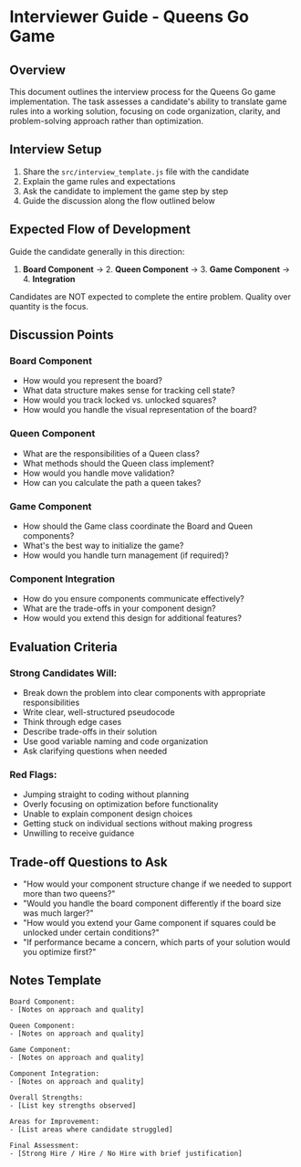 # Interviewer Guide - Queens Go Game

## Overview

This document outlines the interview process for the Queens Go game implementation. The task assesses a candidate's ability to translate game rules into a working solution, focusing on code organization, clarity, and problem-solving approach rather than optimization.

## Interview Setup

1. Share the `src/interview_template.js` file with the candidate
2. Explain the game rules and expectations
3. Ask the candidate to implement the game step by step
4. Guide the discussion along the flow outlined below

## Expected Flow of Development

Guide the candidate generally in this direction:

1. **Board Component** → 2. **Queen Component** → 3. **Game Component** → 4. **Integration**

Candidates are NOT expected to complete the entire problem. Quality over quantity is the focus.

## Discussion Points

### Board Component
- How would you represent the board?
- What data structure makes sense for tracking cell state?
- How would you track locked vs. unlocked squares?
- How would you handle the visual representation of the board?

### Queen Component
- What are the responsibilities of a Queen class?
- What methods should the Queen class implement?
- How would you handle move validation?
- How can you calculate the path a queen takes?

### Game Component
- How should the Game class coordinate the Board and Queen components?
- What's the best way to initialize the game?
- How would you handle turn management (if required)?

### Component Integration
- How do you ensure components communicate effectively?
- What are the trade-offs in your component design?
- How would you extend this design for additional features?

## Evaluation Criteria

### Strong Candidates Will:
- Break down the problem into clear components with appropriate responsibilities
- Write clear, well-structured pseudocode
- Think through edge cases
- Describe trade-offs in their solution
- Use good variable naming and code organization
- Ask clarifying questions when needed

### Red Flags:
- Jumping straight to coding without planning
- Overly focusing on optimization before functionality
- Unable to explain component design choices
- Getting stuck on individual sections without making progress
- Unwilling to receive guidance

## Trade-off Questions to Ask

- "How would your component structure change if we needed to support more than two queens?"
- "Would you handle the board component differently if the board size was much larger?"
- "How would you extend your Game component if squares could be unlocked under certain conditions?"
- "If performance became a concern, which parts of your solution would you optimize first?"

## Notes Template

```
Board Component:
- [Notes on approach and quality]

Queen Component:
- [Notes on approach and quality]

Game Component:
- [Notes on approach and quality]

Component Integration:
- [Notes on approach and quality]

Overall Strengths:
- [List key strengths observed]

Areas for Improvement:
- [List areas where candidate struggled]

Final Assessment:
- [Strong Hire / Hire / No Hire with brief justification]
``` 